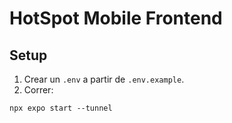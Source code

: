 # HotSpot Mobile Frontend

## Setup

1. Crear un `.env` a partir de `.env.example`.
2. Correr:

```
npx expo start --tunnel
```
